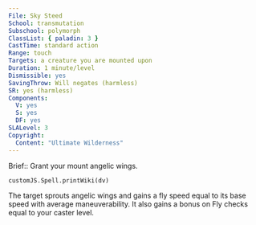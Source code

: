 ```yaml
---
File: Sky Steed
School: transmutation
Subschool: polymorph
ClassList: { paladin: 3 }
CastTime: standard action
Range: touch
Targets: a creature you are mounted upon
Duration: 1 minute/level
Dismissible: yes
SavingThrow: Will negates (harmless)
SR: yes (harmless)
Components:
  V: yes
  S: yes
  DF: yes
SLALevel: 3
Copyright:
  Content: "Ultimate Wilderness"
---
```

Brief:: Grant your mount angelic wings.

```dataviewjs
customJS.Spell.printWiki(dv)
```

The target sprouts angelic wings and gains a fly speed equal to its base speed with average maneuverability. It also gains a bonus on Fly checks equal to your caster level.

